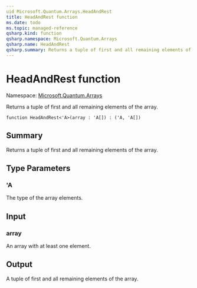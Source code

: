 ```yaml
---
uid Microsoft.Quantum.Arrays.HeadAndRest
title: HeadAndRest function
ms.date: todo
ms.topic: managed-reference
qsharp.kind: function
qsharp.namespace: Microsoft.Quantum.Arrays
qsharp.name: HeadAndRest
qsharp.summary: Returns a tuple of first and all remaining elements of the array.
---
```


# HeadAndRest function

Namespace: [Microsoft.Quantum.Arrays](xref:Microsoft.Quantum.Arrays)

Returns a tuple of first and all remaining elements of the array.
```qsharp
function HeadAndRest<'A>(array : 'A[]) : ('A, 'A[])
```

## Summary
Returns a tuple of first and all remaining elements of the array.

## Type Parameters
### 'A
The type of the array elements.

## Input
### array
An array with at least one element.

## Output
A tuple of first and all remaining elements of the array.
